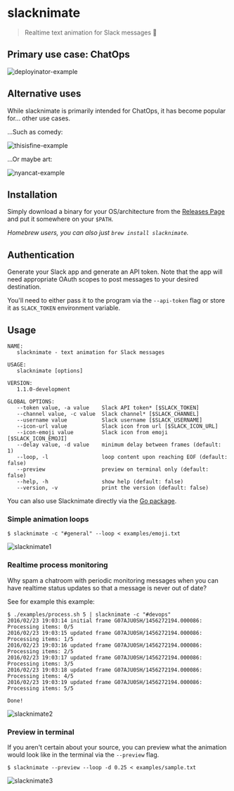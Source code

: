 # slacknimate
> Realtime text animation for Slack messages :dancers:

## Primary use case: ChatOps

![deployinator-example](https://cloud.githubusercontent.com/assets/40650/26273321/0cd49fda-3cfc-11e7-90ce-78f369e783ac.gif)

## Alternative uses

While slacknimate is primarily intended for ChatOps, it has become popular
for... other use cases.

...Such as comedy:

![thisisfine-example](https://cloud.githubusercontent.com/assets/40650/26273332/613cc17e-3cfc-11e7-9365-88b0043c17ef.gif)

...Or maybe art:

![nyancat-example](https://cloud.githubusercontent.com/assets/40650/26273350/ad3b0d56-3cfc-11e7-9359-83c92f440a03.gif)


## Installation

Simply download a binary for your OS/architecture from the [Releases
Page](https://github.com/mroth/slacknimate/releases) and put it somewhere on
your `$PATH`.

_Homebrew users, you can also just `brew install slacknimate`._

## Authentication

Generate your Slack app and generate an API token. Note that the app will need
appropriate OAuth scopes to post messages to your desired destination.

You'll need to either pass it to the program via the `--api-token` flag or store
it as `SLACK_TOKEN` environment variable.

## Usage

```
NAME:
   slacknimate - text animation for Slack messages

USAGE:
   slacknimate [options]

VERSION:
   1.1.0-development

GLOBAL OPTIONS:
   --token value, -a value    Slack API token* [$SLACK_TOKEN]
   --channel value, -c value  Slack channel* [$SLACK_CHANNEL]
   --username value           Slack username [$SLACK_USERNAME]
   --icon-url value           Slack icon from url [$SLACK_ICON_URL]
   --icon-emoji value         Slack icon from emoji [$SLACK_ICON_EMOJI]
   --delay value, -d value    minimum delay between frames (default: 1)
   --loop, -l                 loop content upon reaching EOF (default: false)
   --preview                  preview on terminal only (default: false)
   --help, -h                 show help (default: false)
   --version, -v              print the version (default: false)
```

You can also use Slacknimate directly via the [Go package](https://godoc.org/github.com/mroth/slacknimate).

### Simple animation loops

    $ slacknimate -c "#general" --loop < examples/emoji.txt

![slacknimate1](https://cloud.githubusercontent.com/assets/40650/13275355/32f5997c-da82-11e5-8a9d-61c53f94c718.gif)

### Realtime process monitoring

Why spam a chatroom with periodic monitoring messages when you can have realtime
status updates so that a message is never out of date?

See for example this example:

```
$ ./examples/process.sh 5 | slacknimate -c "#devops"
2016/02/23 19:03:14 initial frame G07AJU0SH/1456272194.000086: Processing items: 0/5
2016/02/23 19:03:15 updated frame G07AJU0SH/1456272194.000086: Processing items: 1/5
2016/02/23 19:03:16 updated frame G07AJU0SH/1456272194.000086: Processing items: 2/5
2016/02/23 19:03:17 updated frame G07AJU0SH/1456272194.000086: Processing items: 3/5
2016/02/23 19:03:18 updated frame G07AJU0SH/1456272194.000086: Processing items: 4/5
2016/02/23 19:03:19 updated frame G07AJU0SH/1456272194.000086: Processing items: 5/5

Done!
```

![slacknimate2](https://cloud.githubusercontent.com/assets/40650/13275356/36c8f15c-da82-11e5-93c1-ef8e6d3e556e.gif)


### Preview in terminal

If you aren't certain about your source, you can preview what the animation
would look like in the terminal via the `--preview` flag.

    $ slacknimate --preview --loop -d 0.25 < examples/sample.txt

![slacknimate3](https://cloud.githubusercontent.com/assets/40650/13275357/3b04b6ac-da82-11e5-9fab-1a7704c98b12.gif)
